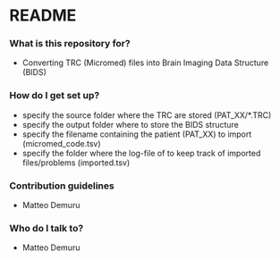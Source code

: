 # README #


### What is this repository for? ###

* Converting TRC (Micromed) files into Brain Imaging Data Structure (BIDS) 

### How do I get set up? ###

* specify the source folder where the TRC are stored (PAT_XX/*.TRC)
* specify the output folder where to store the BIDS structure
* specify the filename containing the patient (PAT_XX) to import (micromed_code.tsv)
* specify the folder where the log-file of to keep track of imported files/problems (imported.tsv)                                                                                             


### Contribution guidelines ###

* Matteo Demuru

### Who do I talk to? ###

* Matteo Demuru 
